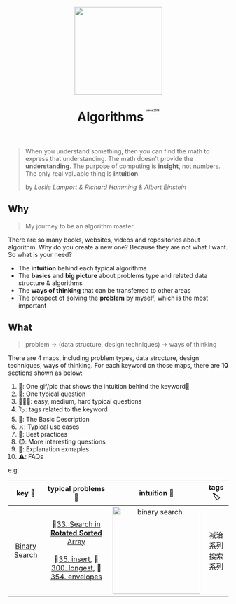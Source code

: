 <h1 align="center">
<br>
  <img src="https://i.imgur.com/rI7IO3E.png"Aogrithms with Illustration" width=200">
  <br>
    <br>
  Algorithms <sup style="font-size: 20%; vertical-align: top;">since 2018
</sup>  <br><br>
</h1>

> When you understand something, then you can find the math to express that understanding. The math doesn't provide the **understanding**. The purpose of computing is **insight**, not numbers. The only real valuable thing is **intuition**.  
> 
> by *Leslie Lamport & Richard Hamming & Albert Einstein*


## Why 

> My journey to be an algorithm master

There are so many books, websites, videos and repositories about algorithm. Why do you create a new one? Because they are not what I want. So what is your need?

* The **intuition** behind each typical algorithms
* The **basics** and **big picture** about problems type and related data structure & algorithms
* The **ways of thinking** that can be transferred to other areas
* The prospect of solving the **problem** by myself, which is the most important 

## What 

> problem -> (data structure, design techniques) -> ways of thinking

There are 4 maps, including problem types, data strccture, design techniques, ways of thinking. For each keyword on those maps, there are **10** sections shown as below:

1. 🌠: One gif/pic that shows the intuition behind the keyword🔑
1. 🌟: One typical question
1. 👾👻👹: easy, medium, hard typical questions
1. 🏷: tags related to the keyword
1. 📝: The Basic Description
1. ⚔️: Typical use cases
1. 🤺: Best practices
1. 😈: More interesting questions
1. 💬: Explanation exmaples
1. ⚠️: FAQs

e.g. 

| key 🔑 | typical problems🌟 | intuition 🌠 | tags 🏷 |
| :--------: | :---------: | :----------: | :---------: |
| [Binary Search](https://github.com/willwang-x/algorithms-with-illustrations/blob/master/cornerstone/binary-search.md) | 🌟[33. Search in **Rotated** **Sorted** Array](https://leetcode.com/problems/search-in-rotated-sorted-array-ii/description/) <br><br> 👾[35. insert](https://leetcode.com/problems/search-insert-position/), 👻[300. longest](https://leetcode.com/problems/longest-increasing-subsequence/), 👹[354. envelopes](https://leetcode.com/problems/russian-doll-envelopes/)  |<img src="https://i.imgur.com/7Wh8Jm3.gif" alt="binary search" width="200"/>  | 减治系列 <br> 搜索系列 |